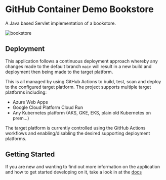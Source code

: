 # GitHub Container Demo Bookstore

A Java based Servlet implementation of a bookstore.

![bookstore](docs/images/bookstore.png)


## Deployment

This application follows a continuous deployment approach whereby any changes made to the default branch `main` will result in a new build and deployment then being made to the target platform.

This is all managed by using GitHub Actions to build, test, scan and deploy to the configured target platform. The project supports multiple target platforms including:

* Azure Web Apps
* Google Cloud Platform Cloud Run
* Any Kubernetes platform (AKS, GKE, EKS, plain old Kubernetes on prem...)

The target platform is currently controlled using the GitHub Actions workflows and enabling/disabling the desired supporting deployment platforms.


## Getting Started
If you are new and wanting to find out more information on the application and how to get started developing on it, take a look in at the [docs](docs/README.md)

